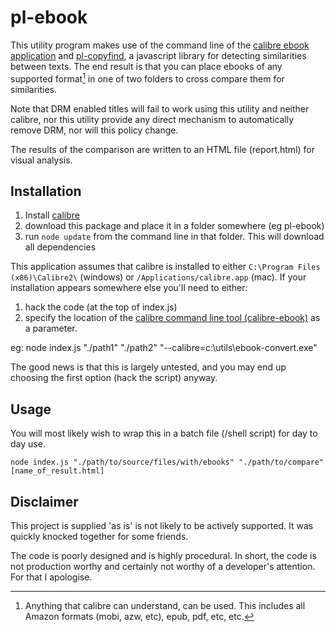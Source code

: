 pl-ebook
===========

This utility program makes use of the command line of the [calibre ebook application](http://calibre-ebook.com/) and [pl-copyfind](https://github.com/cmroanirgo/pl-copyfind), a javascript library for detecting similarities between texts. The end result is that you can place ebooks of any supported format[^*] in one of two folders to cross compare them for similarities.

Note that DRM enabled titles will fail to work using this utility and neither calibre, nor this utility provide any direct mechanism to automatically remove DRM, nor will this policy change. 

The results of the comparison are written to an HTML file (report.html) for visual analysis.


[^*]: Anything that calibre can understand, can be used. This includes all Amazon formats (mobi, azw, etc), epub, pdf, etc, etc. 



Installation
----------------

1. Install [calibre](http://calibre-ebook.com/) 
2. download this package and place it in a folder somewhere (eg pl-ebook)
3. run `node update` from the command line in that folder. This will download all dependencies

This application assumes that calibre is installed to either `C:\Program Files (x86)\Calibre2\` (windows) or  `/Applications/calibre.app` (mac). If your installation appears somewhere else you'll need to either:

1. hack the code (at the top of index.js)
2. specify the location of the [calibre command line tool (calibre-ebook)](https://manual.calibre-ebook.com/generated/en/ebook-convert.html) as a parameter. 

eg:
	node index.js "./path1" "./path2" "--calibre=c:\utils\ebook-convert.exe"


The good news is that this is largely untested, and you may end up choosing the first option (hack the script) anyway.



Usage
----------

You will most likely wish to wrap this in a batch file (/shell script) for day to day use.

	node index.js "./path/to/source/files/with/ebooks" "./path/to/compare" [name_of_result.html]




Disclaimer
-----------

This project is supplied 'as is' is not likely to be actively supported. It was quickly knocked together for some friends.

The code is poorly designed and is highly procedural. In short, the code is not production worthy and certainly not worthy of a developer's attention. For that I apologise. 

